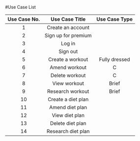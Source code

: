 #Use Case List


| Use Case No.| Use Case Title   | Use Case Type   |   
|:---: |:---:| :---:|
| 1 | Create an account  |   |   
| 2 | Sign up for premium  |   |   
| 3  |  Log in |   |   |   |
| 4 |  Sign out |   |   
| 5  | Create a workout  | Fully dressed  |   
| 6 | Amend workout  | C  |   
| 7 |  Delete workout | C  |   
| 8 | View workout   | Brief  |   
| 9  | Research workout  | Brief  |   
| 10  | Create a diet plan  |   |   
| 11  | Amend diet plan  |   |   
| 12  | View diet plan  |   |   
| 13  | Delete diet plan |   |  
| 14  | Research diet plan  |   |   





